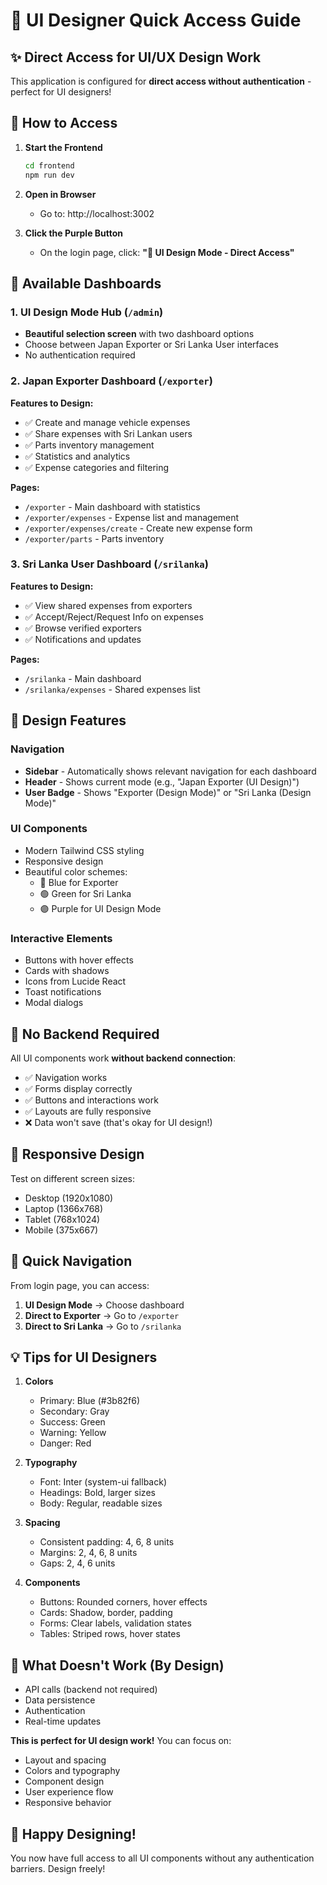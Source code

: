 # 🎨 UI Designer Quick Access Guide

## ✨ Direct Access for UI/UX Design Work

This application is configured for **direct access without authentication** - perfect for UI designers!

## 🚀 How to Access

1. **Start the Frontend**
   ```bash
   cd frontend
   npm run dev
   ```

2. **Open in Browser**
   - Go to: http://localhost:3002

3. **Click the Purple Button**
   - On the login page, click: **"🎨 UI Design Mode - Direct Access"**

## 🎯 Available Dashboards

### 1. UI Design Mode Hub (`/admin`)
- **Beautiful selection screen** with two dashboard options
- Choose between Japan Exporter or Sri Lanka User interfaces
- No authentication required

### 2. Japan Exporter Dashboard (`/exporter`)
**Features to Design:**
- ✅ Create and manage vehicle expenses
- ✅ Share expenses with Sri Lankan users
- ✅ Parts inventory management
- ✅ Statistics and analytics
- ✅ Expense categories and filtering

**Pages:**
- `/exporter` - Main dashboard with statistics
- `/exporter/expenses` - Expense list and management
- `/exporter/expenses/create` - Create new expense form
- `/exporter/parts` - Parts inventory

### 3. Sri Lanka User Dashboard (`/srilanka`)
**Features to Design:**
- ✅ View shared expenses from exporters
- ✅ Accept/Reject/Request Info on expenses
- ✅ Browse verified exporters
- ✅ Notifications and updates

**Pages:**
- `/srilanka` - Main dashboard
- `/srilanka/expenses` - Shared expenses list

## 🎨 Design Features

### Navigation
- **Sidebar** - Automatically shows relevant navigation for each dashboard
- **Header** - Shows current mode (e.g., "Japan Exporter (UI Design)")
- **User Badge** - Shows "Exporter (Design Mode)" or "Sri Lanka (Design Mode)"

### UI Components
- Modern Tailwind CSS styling
- Responsive design
- Beautiful color schemes:
  - 🔵 Blue for Exporter
  - 🟢 Green for Sri Lanka
  - 🟣 Purple for UI Design Mode

### Interactive Elements
- Buttons with hover effects
- Cards with shadows
- Icons from Lucide React
- Toast notifications
- Modal dialogs

## 🔧 No Backend Required

All UI components work **without backend connection**:
- ✅ Navigation works
- ✅ Forms display correctly
- ✅ Buttons and interactions work
- ✅ Layouts are fully responsive
- ❌ Data won't save (that's okay for UI design!)

## 📱 Responsive Design

Test on different screen sizes:
- Desktop (1920x1080)
- Laptop (1366x768)
- Tablet (768x1024)
- Mobile (375x667)

## 🎯 Quick Navigation

From login page, you can access:
1. **UI Design Mode** → Choose dashboard
2. **Direct to Exporter** → Go to `/exporter`
3. **Direct to Sri Lanka** → Go to `/srilanka`

## 💡 Tips for UI Designers

1. **Colors**
   - Primary: Blue (#3b82f6)
   - Secondary: Gray
   - Success: Green
   - Warning: Yellow
   - Danger: Red

2. **Typography**
   - Font: Inter (system-ui fallback)
   - Headings: Bold, larger sizes
   - Body: Regular, readable sizes

3. **Spacing**
   - Consistent padding: 4, 6, 8 units
   - Margins: 2, 4, 6, 8 units
   - Gaps: 2, 4, 6 units

4. **Components**
   - Buttons: Rounded corners, hover effects
   - Cards: Shadow, border, padding
   - Forms: Clear labels, validation states
   - Tables: Striped rows, hover states

## 🚫 What Doesn't Work (By Design)

- API calls (backend not required)
- Data persistence
- Authentication
- Real-time updates

**This is perfect for UI design work!** You can focus on:
- Layout and spacing
- Colors and typography
- Component design
- User experience flow
- Responsive behavior

## 🎉 Happy Designing!

You now have full access to all UI components without any authentication barriers. Design freely!

